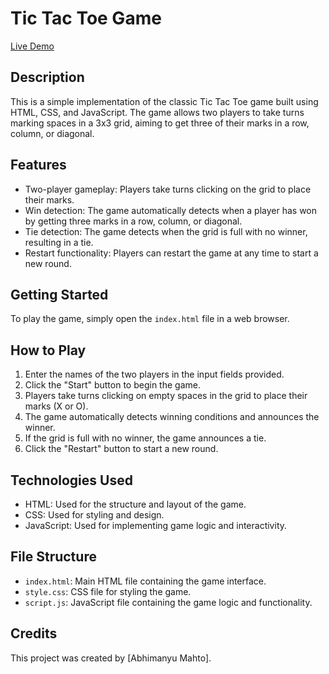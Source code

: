 # Tic Tac Toe Game

[Live Demo](https://abhi6777.github.io/Tic_Tac_Toe/)

## Description
This is a simple implementation of the classic Tic Tac Toe game built using HTML, CSS, and JavaScript. The game allows two players to take turns marking spaces in a 3x3 grid, aiming to get three of their marks in a row, column, or diagonal.

## Features
- Two-player gameplay: Players take turns clicking on the grid to place their marks.
- Win detection: The game automatically detects when a player has won by getting three marks in a row, column, or diagonal.
- Tie detection: The game detects when the grid is full with no winner, resulting in a tie.
- Restart functionality: Players can restart the game at any time to start a new round.

## Getting Started
To play the game, simply open the `index.html` file in a web browser.

## How to Play
1. Enter the names of the two players in the input fields provided.
2. Click the "Start" button to begin the game.
3. Players take turns clicking on empty spaces in the grid to place their marks (X or O).
4. The game automatically detects winning conditions and announces the winner.
5. If the grid is full with no winner, the game announces a tie.
6. Click the "Restart" button to start a new round.

## Technologies Used
- HTML: Used for the structure and layout of the game.
- CSS: Used for styling and design.
- JavaScript: Used for implementing game logic and interactivity.

## File Structure
- `index.html`: Main HTML file containing the game interface.
- `style.css`: CSS file for styling the game.
- `script.js`: JavaScript file containing the game logic and functionality.

## Credits
This project was created by [Abhimanyu Mahto].
